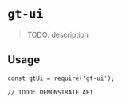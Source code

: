 # `gt-ui`

> TODO: description

## Usage

```
const gtUi = require('gt-ui');

// TODO: DEMONSTRATE API
```
